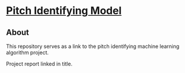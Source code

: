 # [Pitch Identifying Model](https://github.com/camhud/Note-Recognition)

## About

This repository serves as a link to the pitch identifying machine learning algorithm project. 

Project report linked in title.

 

